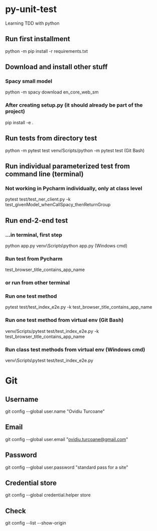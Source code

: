 # py-unit-test
Learning TDD with python

## Run first installment
python -m pip install -r requirements.txt

## Download and install other stuff

### Spacy small model
 python -m spacy download en_core_web_sm
### After creating setup.py (it should already be part of the project)
 pip install -e .
 
## Run tests from directory test
python -m pytest test
venv/Scripts/python -m pytest test (Git Bash)
## Run individual parameterized test from command line (terminal)
### Not working in Pycharm individually, only at class level
pytest test/test_ner_client.py -k test_givenModel_whenCallSpacy_thenReturnGroup
## Run end-2-end test
### ...in terminal, first step
python app.py
venv\Scripts\python app.py (Windows cmd)
### Run test from Pycharm 
test_browser_title_contains_app_name
### or run from other terminal
### Run one test method
pytest test/test_index_e2e.py -k test_browser_title_contains_app_name
### Run one test method from virtual env (Git Bash)
venv/Scripts/pytest test/test_index_e2e.py -k test_browser_title_contains_app_name
### Run class test methods from virtual env (Windows cmd)
venv\Scripts\pytest test/test_index_e2e.py


# Git

## Username
git config --global user.name "Ovidiu Turcoane"
## Email
git config --global user.email "ovidiu.turcoane@gmail.com"
## Password
git config --global user.password "standard pass for a site"

## Credential store
git config --global credential.helper store
## Check
git config --list --show-origin